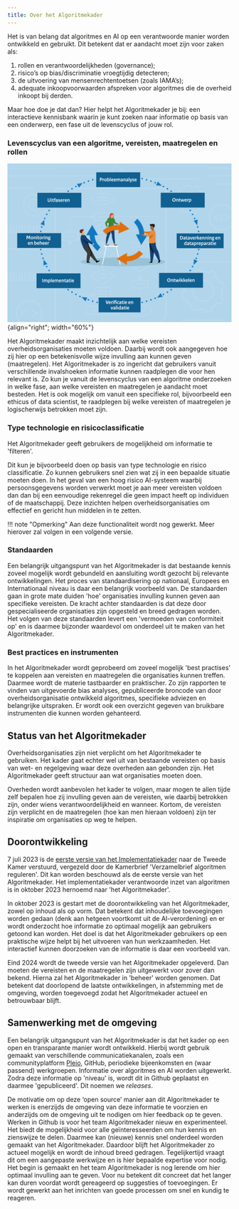 ```yaml
---
title: Over het Algoritmekader
---
```


Het is van belang dat algoritmes en AI op een verantwoorde manier worden ontwikkeld en gebruikt. 
Dit betekent dat er aandacht moet zijn voor zaken als:

1. rollen en verantwoordelijkheden (governance);
2. risico’s op bias/discriminatie vroegtijdig detecteren;
3. de uitvoering van mensenrechtentoetsen (zoals IAMA’s);
4. adequate inkoopvoorwaarden afspreken voor algoritmes die de overheid inkoopt bij derden. 

Maar hoe doe je dat dan? Hier helpt het Algoritmekader je bij: een interactieve kennisbank waarin je kunt zoeken naar informatie op basis van een onderwerp, een fase uit de levenscyclus of jouw rol.  

### Levenscyclus van een algoritme, vereisten, maatregelen en rollen

![levenscyclus](../afbeeldingen/levenscyclus/levenscyclus.jpg "visuele weergave levenscyclus van een algoritme"){align="right"; width="60%"}

Het Algoritmekader maakt inzichtelijk aan welke vereisten overheidsorganisaties moeten voldoen. 
Daarbij wordt ook aangegeven hoe zij hier op een betekenisvolle wijze invulling aan kunnen geven (maatregelen).
Het Algoritmekader is zo ingericht dat gebruikers vanuit verschillende invalshoeken informatie kunnen raadplegen die voor hen relevant is. 
Zo kun je vanuit de levenscyclus van een algoritme onderzoeken in welke fase, aan welke vereisten en maatregelen je aandacht moet besteden. 
Het is ook mogelijk om vanuit een specifieke rol, bijvoorbeeld een ethicus of data scientist, te raadplegen bij welke vereisten of maatregelen je logischerwijs betrokken moet zijn.  

### Type technologie en risicoclassificatie
Het Algoritmekader geeft gebruikers de mogelijkheid om informatie te 'filteren'. 

Dit kun je bijvoorbeeld doen op basis van type technologie en risico classificatie. 
Zo kunnen gebruikers snel zien wat zij in een bepaalde situatie moeten doen. 
In het geval van een hoog risico AI-systeem waarbij persoonsgegevens worden verwerkt moet je aan meer vereisten voldoen dan dan bij een eenvoudige rekenregel die geen impact heeft op individuen of de maatschappij. 
Deze inzichten helpen overheidsorganisaties om effectief en gericht hun middelen in te zetten.  

!!! note "Opmerking"
    Aan deze functionaliteit wordt nog gewerkt. Meer hierover zal volgen in een volgende versie. 

### Standaarden
Een belangrijk uitgangspunt van het Algoritmekader is dat bestaande kennis zoveel mogelijk wordt gebundeld en aansluiting wordt gezocht bij relevante ontwikkelingen. 
Het proces van standaardisering op nationaal, Europees en Internationaal niveau is daar een belangrijk voorbeeld van. 
De standaarden gaan in grote mate duiden 'hoe' organisaties invulling kunnen geven aan specifieke vereisten. 
De kracht achter standaarden is dat deze door gespecialiseerde organisaties zijn opgesteld en breed gedragen worden. 
Het volgen van deze standaarden levert een 'vermoeden van conformiteit op' en is daarmee bijzonder waardevol om onderdeel uit te maken van het Algoritmekader.  

### Best practices en instrumenten
In het Algoritmekader wordt geprobeerd om zoveel mogelijk 'best practises' te koppelen aan vereisten en maatregelen die organisaties kunnen treffen. 
Daarmee wordt de materie tastbaarder en praktischer. 
Zo zijn rapporten te vinden van uitgevoerde bias analyses, gepubliceerde broncode van door overheidsorganisatie ontwikkeld algoritmes, specifieke adviezen en belangrijke uitspraken. 
Er wordt ook een overzicht gegeven van bruikbare instrumenten die kunnen worden gehanteerd.   

## Status van het Algoritmekader
Overheidsorganisaties zijn niet verplicht om het Algoritmekader te gebruiken. Het kader gaat echter wel uit van bestaande vereisten op basis van wet- en regelgeving waar deze overheden aan gebonden zijn. 
Het Algoritmekader geeft structuur aan wat organisaties moeten doen.  

Overheden wordt aanbevolen het kader te volgen, maar mogen te allen tijde zelf bepalen hoe zij invulling geven aan de vereisten, wie daarbij betrokken zijn, onder wiens verantwoordelijkheid en wanneer. 
Kortom, de vereisten zijn verplicht en de maatregelen (hoe kan men hieraan voldoen) zijn ter inspiratie om organisaties op weg te helpen.  

## Doorontwikkeling
7 juli 2023 is de [eerste versie van het Implementatiekader](https://www.rijksoverheid.nl/documenten/rapporten/2023/06/30/implementatiekader-verantwoorde-inzet-van-algoritmen) naar de Tweede Kamer verstuurd, vergezeld door de Kamerbrief 'Verzamelbrief algoritmen reguleren'. 
Dit kan worden beschouwd als de eerste versie van het Algoritmekader. Het implementatiekader verantwoorde inzet van algoritmen is in oktober 2023 hernoemd naar 'het Algoritmekader'. 

In oktober 2023 is gestart met de doorontwikkeling van het Algoritmekader, zowel op inhoud als op vorm. Dat betekent dat inhoudelijke toevoegingen worden gedaan (denk aan hetgeen voortkomt uit de AI-verordening) en er wordt onderzocht hoe informatie zo optimaal mogelijk aan gebruikers getoond kan worden. 
Het doel is dat het Algoritmekader gebruikers op een praktische wijze helpt bij het uitvoeren van hun werkzaamheden. 
Het interactief kunnen doorzoeken van de informatie is daar een voorbeeld van.  

Eind 2024 wordt de tweede versie van het Algoritmekader opgeleverd. 
Dan moeten de vereisten en de maatregelen zijn uitgewerkt voor zover dan bekend. 
Hierna zal het Algoritmekader in 'beheer' worden genomen. Dat betekent dat doorlopend de laatste ontwikkelingen, in afstemming met de omgeving, worden toegevoegd zodat het Algoritmekader actueel en betrouwbaar blijft.  

## Samenwerking met de omgeving
Een belangrijk uitgangspunt van het Algoritmekader is dat het kader op een open en transparante manier wordt ontwikkeld. 
Hierbij wordt gebruik gemaakt van verschillende communicatiekanalen, zoals een communityplatform [Pleio](https://algoritmes.pleio.nl/), GitHub, periodieke bijeenkomsten en (waar passend) werkgroepen. 
Informatie over algoritmes en AI worden uitgewerkt. 
Zodra deze informatie op 'niveau' is, wordt dit in Github geplaatst en daarmee 'gepubliceerd'. 
Dit noemen we *releases*. 

De motivatie om op deze ‘open source’ manier aan dit Algoritmekader te werken is enerzijds de omgeving van deze informatie te voorzien en anderzijds om de omgeving uit te nodigen om hier feedback op te geven. 
Werken in Github is voor het team Algoritmekader nieuw en experimenteel. 
Het biedt de mogelijkheid voor alle geïnteresseerden om hun kennis en zienswijze te delen. 
Daarmee kan (nieuwe) kennis snel onderdeel worden gemaakt van het Algoritmekader. 
Daardoor blijft het Algoritmekader zo actueel mogelijk en wordt de inhoud breed gedragen.
Tegelijkertijd vraagt dit om een aangepaste werkwijze en is hier bepaalde expertise voor nodig. 
Het begin is gemaakt en het team Algoritmekader is nog lerende om hier optimaal invulling aan te geven. 
Voor nu betekent dit concreet dat het langer kan duren voordat wordt gereageerd op suggesties of toevoegingen. 
Er wordt gewerkt aan het inrichten van goede processen om snel en kundig te reageren. 